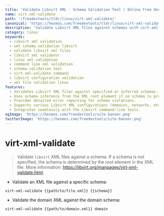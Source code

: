 ```yaml
---
title: 'Validate Libvirt XML - Schema Validation Tool | Online Free DevTools by Hexmos'
name: virt-xml-validate
path: '/freedevtools/tldr/linux/virt-xml-validate/'
canonical: 'https://hexmos.com/freedevtools/tldr/linux/virt-xml-validate/'
description: 'Validate Libvirt XML files against schemas with virt-xml-validate.  This command-line tool ensures schema compliance for your XML configurations. Free online tool, no registration required.'
category: linux
keywords:
  - libvirt xml validation
  - xml schema validation libvirt
  - validate libvirt xml files
  - libvirt xml validator
  - linux xml validation
  - command line xml validation
  - schema validation tool
  - virt-xml-validate command
  - libvirt configuration validation
  - xml file validation linux
features:
  - Validates Libvirt XML files against specified or inferred schemas.
  - Uses schema inference from the XML root element if no schema is provided.
  - Provides detailed error reporting for schema violations.
  - Supports various Libvirt XML configurations (domains, networks, etc.).
  - Integrates seamlessly with the Libvirt command-line tools.
ogImage: 'https://hexmos.com/freedevtools/site-banner.png'
twitterImage: 'https://hexmos.com/freedevtools/site-banner.png'
---
```


# virt-xml-validate

> Validate `libvirt` XML files against a schema.
> If a schema is not specified, the schema is determined by the root element in the XML file.
> More information: <https://libvirt.org/manpages/virt-xml-validate.html>.

- Validate an XML file against a specific schema:

`virt-xml-validate {{path/to/file.xml}} {{schema}}`

- Validate the domain XML against the domain schema:

`virt-xml-validate {{path/to/domain.xml}} domain`
